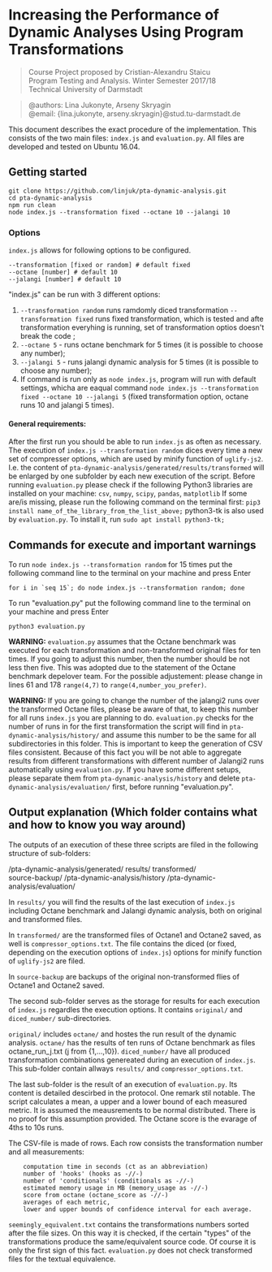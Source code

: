 # Increasing the Performance of Dynamic Analyses Using Program Transformations

> Course Project proposed by Cristian-Alexandru Staicu<br />
> Program Testing and Analysis. Winter Semester 2017/18<br />
> Technical University of Darmstadt<br />

> @authors: Lina Jukonyte, Arseny Skryagin<br />
> @email: {lina.jukonyte, arseny.skryagin}@stud.tu-darmstadt.de

This document describes the exact procedure of the implementation. This consists of the two main files: `index.js` and `evaluation.py`. All files are developed and tested on Ubuntu 16.04.

## Getting started
```
git clone https://github.com/linjuk/pta-dynamic-analysis.git
cd pta-dynamic-analysis
npm run clean
node index.js --transformation fixed --octane 10 --jalangi 10
```
### Options
`index.js` allows for following options to be configured. 
```
--transformation [fixed or random] # default fixed
--octane [number] # default 10
--jalangi [number] # default 10
```

"index.js" can be run with 3 different options: 
1. `--transformation random` runs ramdomly diced transformation
   `--transformation fixed` runs fixed transformation, which is tested and afte transformation everyhing is running, 
   set of transformation optios doesn't break the code ;
2. `--octane 5` - runs octane benchmark for 5 times (it is possible to choose any number);
3. `--jalangi 5` - runs jalangi dynamic analysis for 5 times (it is possible to choose any number);
4. If command is run only as `node index.js`, program will run with default settings, whicha are eaqual command `node index.js --transformation fixed --octane 10 --jalangi 5`
   (fixed transformation option, octane runs 10 and jalangi 5 times).

#### General requirements:

After the first run you should be able to run `index.js` as often as necessary. The execution of `index.js --transformation random` dices every time a new set of compresser options, which are used by minify function of `uglify-js2`. I.e. the content of `pta-dynamic-analysis/generated/results/transformed` will be enlarged by one subfolder by each new execution of the script.
Before running `evaluation.py` please check if the following Python3 libraries are installed on your machine:
	`csv`, `numpy`, `scipy`, `pandas`, `matplotlib`
If some are/is missing, please run the following command on the terminal first:
	`pip3 install name_of_the_library_from_the_list_above;`
python3-tk is also used by `evaluation.py`. To install it, run
	`sudo apt install python3-tk;`

## Commands for execute and important warnings
To run `node index.js --transformation random` for 15 times put the following command line to the terminal on your machine and press Enter
```
for i in `seq 15`; do node index.js --transformation random; done
```

To run "evaluation.py" put the following command line to the terminal on your
machine and press Enter
```
python3 evaluation.py
```

**WARNING:** `evaluation.py` assumes that the Octane benchmark was executed for each transformation and non-transformed original files for ten times. If you going to adjust this number, then the number should be not less then five. This was adopted due to the statement of the Octane benchmark depelover team. For the possible adjustement: please change in lines 61 and 178 `range(4,7)` to `range(4,number_you_prefer)`.

**WARNING:** If you are going to change the number of the jalangi2 runs over the transformed Octane files, please be aware of that, to keep this number for all runs `index.js` you are planning to do. `evaluation.py` checks for the number of runs in for the first transformation the script will find in `pta-dynamic-analysis/history/` and assume this number to be the same for all subdirectories in this folder. This is important to keep the generation of CSV files consistent. Because of this fact you will be not able to aggregate results from different transformations with different number of Jalangi2 runs automatically using `evaluation.py`. If you have some different setups, please separate them from `pta-dynamic-analysis/history` and delete `pta-dynamic-analysis/evaluation/` first, before running "evaluation.py".    

## Output explanation (Which folder contains what and how to know you way around)
The outputs of an execution of these three scripts are filed in the following structure of sub-folders:

  /pta-dynamic-analysis/generated/
    results/
    transformed/		
    source-backup/
  /pta-dynamic-analysis/history
  /pta-dynamic-analysis/evaluation/
  
In `results/` you will find the results of the last execution of `index.js` including Octane benchmark and Jalangi dynamic analysis, both on original and transformed files.

In `transformed/` are the transformed files of Octane1 and Octane2 saved, as well is `compressor_options.txt`. The file contains the diced (or fixed, depending on the execution options of `index.js`) options for minify function of `uglify-js2` are filed.

In `source-backup` are backups of the original non-transformed flies of Octane1 and Octane2 saved.

The second sub-folder serves as the storage for results for each execution of `index.js` regardles the execution options. It contains `original/` and `diced_number/` sub-directories.

`original/` includes `octane/` and hostes the run result of the dynamic analysis. `octane/` has the results of ten runs of Octane benchmark as files octane_run_j.txt (j from {1,...,10}). `diced_number/` have all produced transformation combinations genereated during 
an execution of `index.js`. This sub-folder contain allways `results/` and `compressor_options.txt`. 

The last sub-folder is the result of an execution of `evaluation.py`. Its content is detailed descirbed in the protocol. One remark stil notable. The script calculates a mean, a upper and a lower bound of each measured metric. It is assumed the meausrements to be normal distributed. There is no proof for this assumption provided. The Octane score is the evarage of 4ths to 10s runs.

The CSV-file is made of rows. Each row consists the transformation number and 
all measurements:

 		computation time in seconds (ct as an abbreviation)
		number of 'hooks' (hooks as -//-)
		number of 'conditionals' (conditionals as -//-)
		estimated memory usage in MB (memory_usage as -//-)
		score from octane (octane_score as -//-)
		averages of each metric,
		lower and upper bounds of confidence interval for each average.
    
`seemingly_equivalent.txt` contains the transformations numbers sorted after the
file sizes. On this way it is checked, if the certain "types" of the transformations
produce the same/equivalent source code. Of course it is only the first sign of
this fact. `evaluation.py` does not check transformed files for the textual
equivalence.